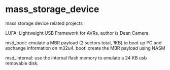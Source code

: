 # mass_storage_device
mass storage device related projects

LUFA: Lightweight USB Framework for AVRs, author is Dean Camera.

msd_boot: emulate a MBR payload (2 sectors total, 1KB) to boot up PC and exchange information on m32u4.
boot: create the MBR payload using NASM

msd_internal: use the internal flash memory to emulate a 24 KB usb removable disk.

 
